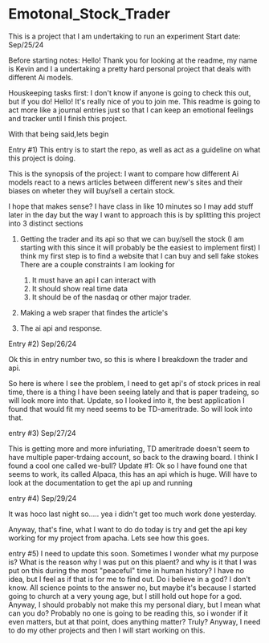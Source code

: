 # Emotonal_Stock_Trader
This is a project that I am undertaking to run an experiment
Start date: Sep/25/24

Before starting notes:
Hello! Thank you for looking at the readme, my name is Kevin and I a undertaking a pretty hard personal project that deals with different Ai models.

Houskeeping tasks first:
I don't know if anyone is going to check this out, but if you do! Hello! It's really nice of you to join me.
This readme is going to act more like a journal entries just so that I can keep an emotional feelings and tracker until I finish this project.

With that being said,lets begin


Entry #1) 
This entry is to start the repo, as well as act as a guideline on what this project is doing.

This is the synopsis of the project:
	I want to compare how different Ai models react to a news articles between different new's sites and their biases on wheter they will buy/sell a certain stock.

I hope that makes sense?
I have class in like 10 minutes so I may add stuff later in the day but the way I want to approach this is by splitting this project into 3 distinct sections

1) Getting the trader and its api so that we can buy/sell the stock (I am starting with this since it will probably be the easiest to implement first)
	I think my first step is to find a website that I can buy and sell fake stokes
	There are a couple constraints I am looking for
	1) It must have an api I can interact with
	2) It should show real time data
	3) It should be of the nasdaq or other major trader.
		


2) Making a web sraper that findes the article's
3) The ai api and response.


Entry #2) Sep/26/24

Ok this in entry number two, so this is where I breakdown the trader and api.

So here is where I see the problem, I need to get api's of stock prices in real time, there is a thing I have been seeing lately and that is paper tradeing, so will look more into that.
Update, so I looked into it, the best application I found that would fit my need seems to be TD-ameritrade. So will look into that.

entry #3) Sep/27/24

This is getting more and more infuriating, TD ameritrade doesn't seem to have multiple paper-trdaing account, so back to the drawing board. I think I found a cool one called we-bull?
Update #1: Ok so I have found one that seems to work, its called Alpaca, this has an api which is huge. Will have to look at the documentation to get the api up and running

entry #4) Sep/29/24

It was hoco last night so..... yea i didn't get too much work done yesterday.

Anyway, that's fine, what I want to do do today is try and get the api key working for my project from apacha. Lets see how this goes.

entry #5) I need to update this soon. Sometimes I wonder what my purpose is? What is the reason why I was put on this plaent? and why is it that I was put on this during the most "peaceful"
time in human history? I have no idea, but I feel as if that is for me to find out. Do i believe in a god? I don't know. All science points to the answer no, but maybe it's because I started going to church 
at a very young age, but I still hold out hope for a god. Anyway, I should probably not make this my personal diary, but I mean what can you do? Probably no one is going to be reading this, so i wonder if 
it even matters, but at that point, does anything matter? Truly? Anyway, I need to do my other projects and then I will start working on this. 
